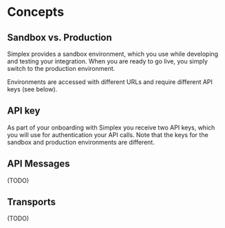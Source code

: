 # Concepts #

## Sandbox vs. Production ##

Simplex provides a sandbox environment, which you use while developing and testing your integration. When you are ready to go live, you simply switch to the production environment.

Environments are accessed with different URLs and require different API keys (see below).

## API key ##

As part of your onboarding with Simplex you receive two API keys, which you will use for authentication your API calls. Note that the keys for the sandbox and production environments are different.

## API Messages ##

(TODO)

## Transports ##

(TODO)

[modeline]: # ( vim: set ts=2 sw=2 expandtab wrap linebreak: )
